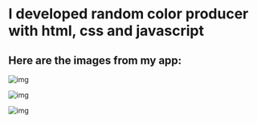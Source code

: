 # I developed random color producer with html, css and javascript

## Here are the images from my app:

![img](https://i.hizliresim.com/oykcafv.png?raw=true "Title")

![img](https://i.hizliresim.com/i8599pa.png?raw=true "Title")

![img](https://i.hizliresim.com/m2ioxc7.png?raw=true "Title")


